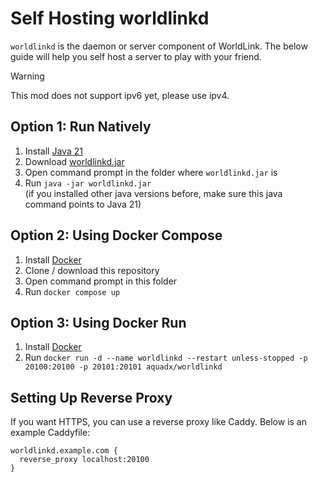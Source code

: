 # Self Hosting worldlinkd

`worldlinkd` is the daemon or server component of WorldLink. The below guide will help you self host a server to play with your friend.

> [!WARNING]
> This mod does not support ipv6 yet, please use ipv4.

## Option 1: Run Natively

1. Install [Java 21](https://download.oracle.com/java/21/archive/jdk-21.0.5_windows-x64_bin.exe)
2. Download [worldlinkd.jar](https://github.com/MewoLab/worldlinkd/releases/latest/download/worldlinkd.jar)
3. Open command prompt in the folder where `worldlinkd.jar` is
4. Run `java -jar worldlinkd.jar`  
  (if you installed other java versions before, make sure this java command points to Java 21)

## Option 2: Using Docker Compose

1. Install [Docker](https://docs.docker.com/get-docker/)
2. Clone / download this repository
3. Open command prompt in this folder
4. Run `docker compose up`

## Option 3: Using Docker Run

1. Install [Docker](https://docs.docker.com/get-docker/)
2. Run `docker run -d --name worldlinkd --restart unless-stopped -p 20100:20100 -p 20101:20101 aquadx/worldlinkd`

## Setting Up Reverse Proxy

If you want HTTPS, you can use a reverse proxy like Caddy. Below is an example Caddyfile:

```caddy
worldlinkd.example.com {
  reverse_proxy localhost:20100
}
```
